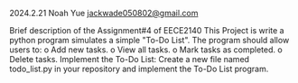 2024.2.21
Noah Yue
jackwade050802@gmail.com

Brief description of the Assignment#4 of EECE2140
This Project is write a python program simulates a simple "To-Do List".
The program should allow users to:
o Add new tasks.
o View all tasks.
o Mark tasks as completed.
o Delete tasks.
Implement the To-Do List: Create a new file named todo_list.py in your repository and implement the To-Do List program.
